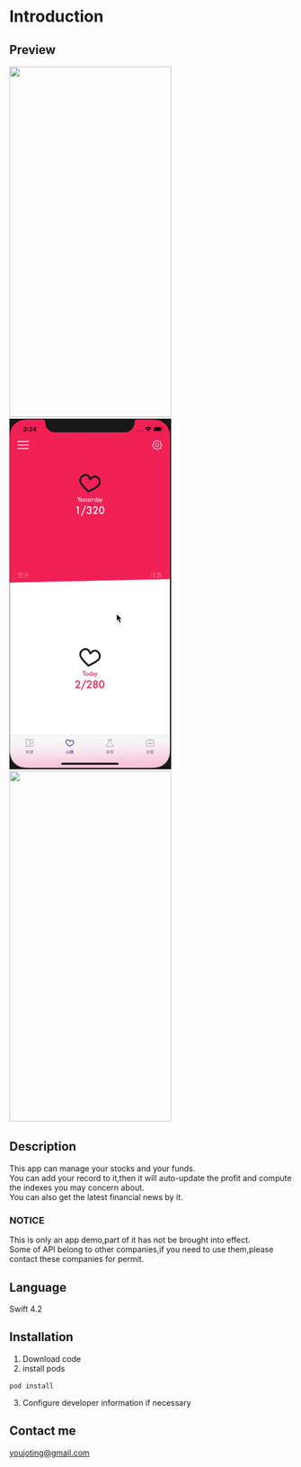 # Introduction
## Preview
<img width="288" height="624" src="https://github.com/JotingYou/Simple/raw/master/Preview/main.gif" /><img width="288" height="624" src="https://github.com/JotingYou/Simple/raw/master/Preview/heart.gif" /><img width="288" height="624" src="https://github.com/JotingYou/Simple/raw/master/Preview/discovery.gif" />
## Description
This app can manage your stocks and your funds.<br />
You can add your record to it,then it will auto-update the profit and compute the indexes you may concern about.<br />
You can also get the latest financial news by it.<br />
### NOTICE
This is only an app demo,part of it has not be brought into effect.<br />
Some of API belong to other companies,if you need to use them,please contact these companies for permit.
## Language
Swift 4.2
## Installation
1. Download code
2. install pods
```shell
pod install
```
3. Configure developer information if necessary
## Contact me
 [youjoting@gmail.com](mailto:youjoting@gmail.com)
